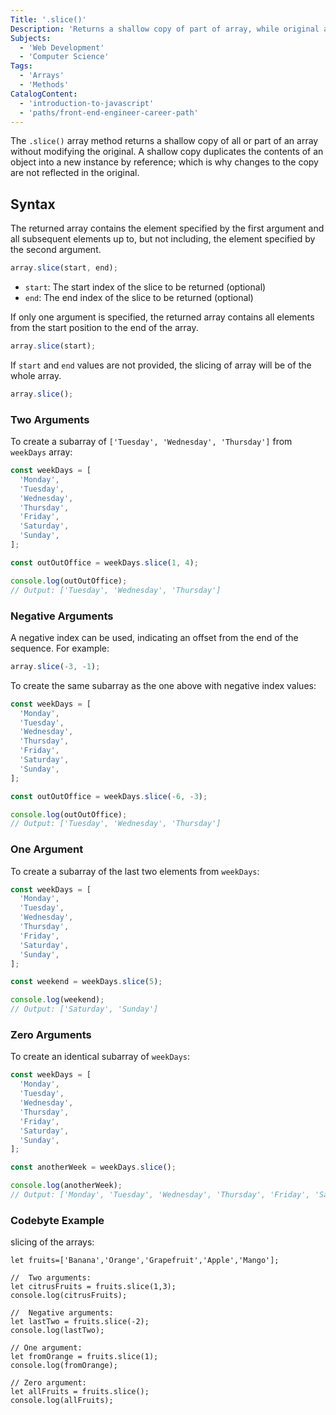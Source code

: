 ```yaml
---
Title: '.slice()'
Description: 'Returns a shallow copy of part of array, while original array is not modified.'
Subjects:
  - 'Web Development'
  - 'Computer Science'
Tags:
  - 'Arrays'
  - 'Methods'
CatalogContent:
  - 'introduction-to-javascript'
  - 'paths/front-end-engineer-career-path'
---
```


The `.slice()` array method returns a shallow copy of all or part of an array without modifying the original. A shallow copy duplicates the contents of an object into a new instance by reference; which is why changes to the copy are not reflected in the original.

## Syntax

The returned array contains the element specified by the first argument and all subsequent elements up to, but not including, the element specified by the second argument.

```js
array.slice(start, end);
```

- `start`: The start index of the slice to be returned (optional)
- `end`: The end index of the slice to be returned (optional)

If only one argument is specified, the returned array contains all elements from the start position to the end of the array.

```js
array.slice(start);
```

If `start` and `end` values are not provided, the slicing of array will be of the whole array.

```js
array.slice();
```

### Two Arguments

To create a subarray of `['Tuesday', 'Wednesday', 'Thursday']` from `weekDays` array:

```js
const weekDays = [
  'Monday',
  'Tuesday',
  'Wednesday',
  'Thursday',
  'Friday',
  'Saturday',
  'Sunday',
];

const outOutOffice = weekDays.slice(1, 4);

console.log(outOutOffice);
// Output: ['Tuesday', 'Wednesday', 'Thursday']
```

### Negative Arguments

A negative index can be used, indicating an offset from the end of the sequence. For example:

```js
array.slice(-3, -1);
```

To create the same subarray as the one above with negative index values:

```js
const weekDays = [
  'Monday',
  'Tuesday',
  'Wednesday',
  'Thursday',
  'Friday',
  'Saturday',
  'Sunday',
];

const outOutOffice = weekDays.slice(-6, -3);

console.log(outOutOffice);
// Output: ['Tuesday', 'Wednesday', 'Thursday']
```

### One Argument

To create a subarray of the last two elements from `weekDays`:

```js
const weekDays = [
  'Monday',
  'Tuesday',
  'Wednesday',
  'Thursday',
  'Friday',
  'Saturday',
  'Sunday',
];

const weekend = weekDays.slice(5);

console.log(weekend);
// Output: ['Saturday', 'Sunday']
```

### Zero Arguments

To create an identical subarray of `weekDays`:

```js
const weekDays = [
  'Monday',
  'Tuesday',
  'Wednesday',
  'Thursday',
  'Friday',
  'Saturday',
  'Sunday',
];

const anotherWeek = weekDays.slice();

console.log(anotherWeek);
// Output: ['Monday', 'Tuesday', 'Wednesday', 'Thursday', 'Friday', 'Saturday', 'Sunday']
```

### Codebyte Example

slicing of the arrays:

```codebyte/js
let fruits=['Banana','Orange','Grapefruit','Apple','Mango'];

//  Two arguments:
let citrusFruits = fruits.slice(1,3);
console.log(citrusFruits);

//  Negative arguments:
let lastTwo = fruits.slice(-2);
console.log(lastTwo);

// One argument:
let fromOrange = fruits.slice(1);
console.log(fromOrange);

// Zero argument:
let allFruits = fruits.slice();
console.log(allFruits);

```

